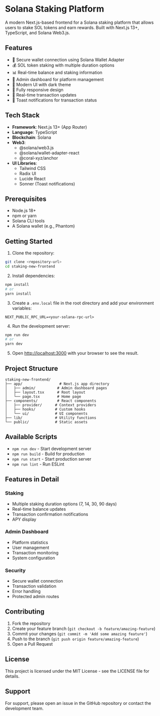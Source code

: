 # Solana Staking Platform

A modern Next.js-based frontend for a Solana staking platform that allows users to stake SOL tokens and earn rewards. Built with Next.js 13+, TypeScript, and Solana Web3.js.

## Features

- 🔐 Secure wallet connection using Solana Wallet Adapter
- 💰 SOL token staking with multiple duration options
- 📊 Real-time balance and staking information
- 🎯 Admin dashboard for platform management
- 🎨 Modern UI with dark theme
- 📱 Fully responsive design
- 🔄 Real-time transaction updates
- 🎯 Toast notifications for transaction status

## Tech Stack

- **Framework**: Next.js 13+ (App Router)
- **Language**: TypeScript
- **Blockchain**: Solana
- **Web3**: 
  - @solana/web3.js
  - @solana/wallet-adapter-react
  - @coral-xyz/anchor
- **UI Libraries**:
  - Tailwind CSS
  - Radix UI
  - Lucide React
  - Sonner (Toast notifications)

## Prerequisites

- Node.js 18+ 
- npm or yarn
- Solana CLI tools
- A Solana wallet (e.g., Phantom)

## Getting Started

1. Clone the repository:
```bash
git clone <repository-url>
cd staking-new-frontend
```

2. Install dependencies:
```bash
npm install
# or
yarn install
```

3. Create a `.env.local` file in the root directory and add your environment variables:
```env
NEXT_PUBLIC_RPC_URL=<your-solana-rpc-url>
```

4. Run the development server:
```bash
npm run dev
# or
yarn dev
```

5. Open [http://localhost:3000](http://localhost:3000) with your browser to see the result.

## Project Structure

```
staking-new-frontend/
├── app/                 # Next.js app directory
│   ├── admin/          # Admin dashboard pages
│   ├── layout.tsx      # Root layout
│   └── page.tsx        # Home page
├── components/         # React components
│   ├── provider/      # Context providers
│   ├── hooks/         # Custom hooks
│   └── ui/            # UI components
├── lib/               # Utility functions
└── public/            # Static assets
```

## Available Scripts

- `npm run dev` - Start development server
- `npm run build` - Build for production
- `npm run start` - Start production server
- `npm run lint` - Run ESLint

## Features in Detail

### Staking
- Multiple staking duration options (7, 14, 30, 90 days)
- Real-time balance updates
- Transaction confirmation notifications
- APY display

### Admin Dashboard
- Platform statistics
- User management
- Transaction monitoring
- System configuration

### Security
- Secure wallet connection
- Transaction validation
- Error handling
- Protected admin routes

## Contributing
 
1. Fork the repository
2. Create your feature branch (`git checkout -b feature/amazing-feature`)
3. Commit your changes (`git commit -m 'Add some amazing feature'`)
4. Push to the branch (`git push origin feature/amazing-feature`)
5. Open a Pull Request

## License

This project is licensed under the MIT License - see the LICENSE file for details.

## Support

For support, please open an issue in the GitHub repository or contact the development team.

